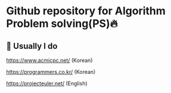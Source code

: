 # Github repository for Algorithm Problem solving(PS)🔥

## 🎃 Usually I do

https://www.acmicpc.net/ (Korean)

https://programmers.co.kr/ (Korean)

https://projecteuler.net/ (English)
